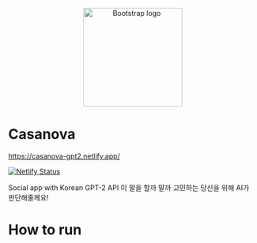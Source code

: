                                                                                                                                            
<p align="center">
  <a href="https://getbootstrap.com/">
    <img src="https://user-images.githubusercontent.com/6705096/128585646-0690663e-c1f9-4b54-b879-31449a089f35.png" alt="Bootstrap logo" width="200">
  </a>
</p>

# Casanova

https://casanova-gpt2.netlify.app/

[![Netlify Status](https://api.netlify.com/api/v1/badges/d86caba6-5b6b-47ae-bb6d-888f8c0fddc3/deploy-status)](https://app.netlify.com/sites/casanova-gpt2/deploys)

Social app with Korean GPT-2 API
이 말을 할까 말까 고민하는 당신을 위해 AI가 판단해줄께요!


# How to run

# 
